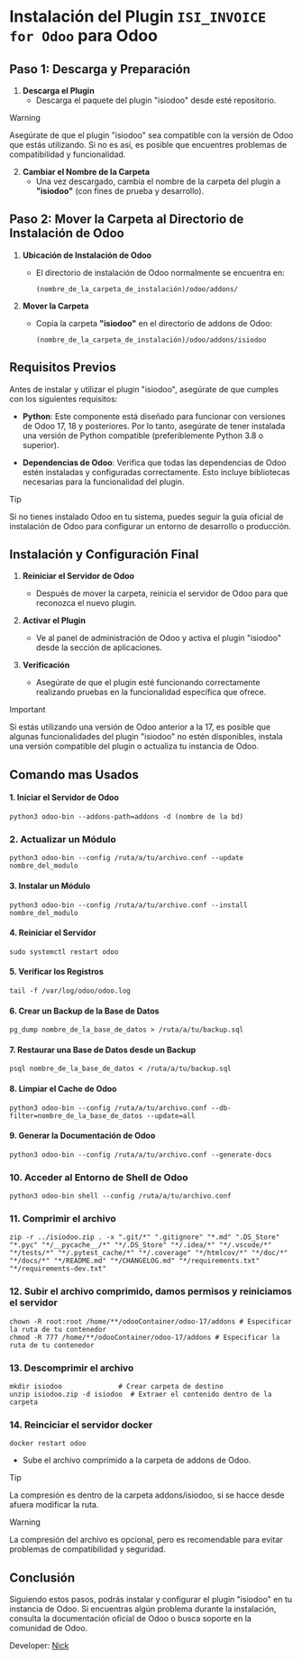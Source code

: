 # Instalación del Plugin `ISI_INVOICE for Odoo` para Odoo

## Paso 1: Descarga y Preparación

1. **Descarga el Plugin**
   - Descarga el paquete del plugin "isiodoo" desde esté repositorio.
  
> [!WARNING]
> Asegúrate de que el plugin "isiodoo" sea compatible con la versión de Odoo que estás utilizando. Si no es así, es posible que encuentres problemas de compatibilidad y funcionalidad.

2. **Cambiar el Nombre de la Carpeta**
   - Una vez descargado, cambia el nombre de la carpeta del plugin a **"isiodoo"** (con fines de prueba y desarrollo).

## Paso 2: Mover la Carpeta al Directorio de Instalación de Odoo

1. **Ubicación de Instalación de Odoo**
   - El directorio de instalación de Odoo normalmente se encuentra en:
     ```
     (nombre_de_la_carpeta_de_instalación)/odoo/addons/
     ```

2. **Mover la Carpeta**
   - Copia la carpeta **"isiodoo"** en el directorio de addons de Odoo:
     ```
     (nombre_de_la_carpeta_de_instalación)/odoo/addons/isiodoo
     ```

## Requisitos Previos

Antes de instalar y utilizar el plugin "isiodoo", asegúrate de que cumples con los siguientes requisitos:

- **Python**: Este componente está diseñado para funcionar con versiones de Odoo 17, 18 y posteriores. Por lo tanto, asegúrate de tener instalada una versión de Python compatible (preferiblemente Python 3.8 o superior).

- **Dependencias de Odoo**: Verifica que todas las dependencias de Odoo estén instaladas y configuradas correctamente. Esto incluye bibliotecas necesarias para la funcionalidad del plugin.

> [!TIP]
> Si no tienes instalado Odoo en tu sistema, puedes seguir la guía oficial de instalación de Odoo para configurar un entorno de desarrollo o producción.


## Instalación y Configuración Final

1. **Reiniciar el Servidor de Odoo**
   - Después de mover la carpeta, reinicia el servidor de Odoo para que reconozca el nuevo plugin.

2. **Activar el Plugin**
   - Ve al panel de administración de Odoo y activa el plugin "isiodoo" desde la sección de aplicaciones.

3. **Verificación**
   - Asegúrate de que el plugin esté funcionando correctamente realizando pruebas en la funcionalidad específica que ofrece.
  
> [!IMPORTANT]
> Si estás utilizando una versión de Odoo anterior a la 17, es posible que algunas funcionalidades del plugin "isiodoo" no estén disponibles, instala una versión compatible del plugin o actualiza tu instancia de Odoo.

## Comando mas Usados

#### 1. Iniciar el Servidor de Odoo
 ```
python3 odoo-bin --addons-path=addons -d (nombre de la bd)
 ```
### 2. Actualizar un Módulo
 ```
python3 odoo-bin --config /ruta/a/tu/archivo.conf --update nombre_del_modulo
 ```
#### 3. Instalar un Módulo
 ```
python3 odoo-bin --config /ruta/a/tu/archivo.conf --install nombre_del_modulo
 ```
#### 4. Reiniciar el Servidor
 ```
sudo systemctl restart odoo
 ```
#### 5. Verificar los Registros
 ```
tail -f /var/log/odoo/odoo.log
 ```
#### 6. Crear un Backup de la Base de Datos
 ```
pg_dump nombre_de_la_base_de_datos > /ruta/a/tu/backup.sql
 ```
#### 7. Restaurar una Base de Datos desde un Backup
 ```
psql nombre_de_la_base_de_datos < /ruta/a/tu/backup.sql
 ```
#### 8. Limpiar el Cache de Odoo
 ```
python3 odoo-bin --config /ruta/a/tu/archivo.conf --db-filter=nombre_de_la_base_de_datos --update=all
 ```
#### 9. Generar la Documentación de Odoo
 ```
python3 odoo-bin --config /ruta/a/tu/archivo.conf --generate-docs
 ```
### 10. Acceder al Entorno de Shell de Odoo
 ```
python3 odoo-bin shell --config /ruta/a/tu/archivo.conf
 ```

### 11. Comprimir el archivo
   ```
   zip -r ../isiodoo.zip . -x ".git/*" ".gitignore" "*.md" ".DS_Store" "*.pyc" "*/__pycache__/*" "*/.DS_Store" "*/.idea/*" "*/.vscode/*" "*/tests/*" "*/.pytest_cache/*" "*/.coverage" "*/htmlcov/*" "*/doc/*" "*/docs/*" "*/README.md" "*/CHANGELOG.md" "*/requirements.txt" "*/requirements-dev.txt"  
   ```

### 12. Subir el archivo comprimido, damos permisos y reiniciamos el servidor
   ```
   chown -R root:root /home/**/odooContainer/odoo-17/addons # Especificar la ruta de tu contenedor
   chmod -R 777 /home/**/odooContainer/odoo-17/addons # Especificar la ruta de tu contenedor
   ```

### 13. Descomprimir el archivo
   ```
   mkdir isiodoo              # Crear carpeta de destino
   unzip isiodoo.zip -d isiodoo  # Extraer el contenido dentro de la carpeta
   ```

### 14. Reinciciar el servidor docker
   ```
   docker restart odoo
   ```

   - Sube el archivo comprimido a la carpeta de addons de Odoo.
> [!TIP]
> La compresión es dentro de la carpeta addons/isiodoo, si se hacce desde afuera modificar la ruta.


> [!WARNING]
> La compresión del archivo es opcional, pero es recomendable para evitar problemas de compatibilidad y seguridad.



## Conclusión

Siguiendo estos pasos, podrás instalar y configurar el plugin "isiodoo" en tu instancia de Odoo. Si encuentras algún problema durante la instalación, consulta la documentación oficial de Odoo o busca soporte en la comunidad de Odoo.

Developer: [Nick](https://www.linkedin.com/in/nickynn/)


